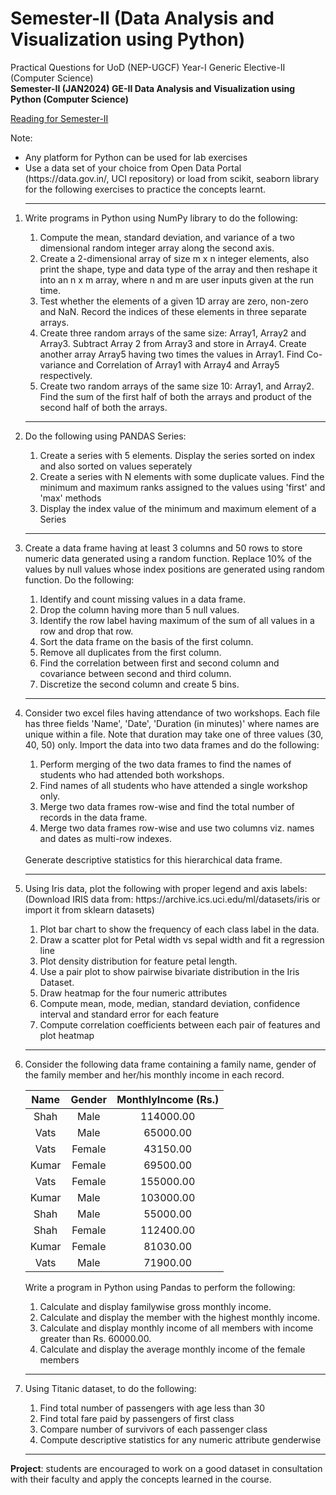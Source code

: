 # Semester-II (Data Analysis and Visualization using Python)
Practical Questions for UoD (NEP-UGCF) Year-I Generic Elective-II (Computer Science)<br>
**Semester-II (JAN2024) GE-II Data Analysis and Visualization using Python (Computer Science)**

[Reading for Semester-II](https://drive.google.com/file/d/1eOUavD7dz0vtvA-DwaEDJZ3x83rIWFpq/view?usp=sharing)

Note:

<ul>
  <li>Any platform for Python can be used for lab exercises</li>
  <li>Use a data set of your choice from Open Data Portal (https://data.gov.in/, UCI repository) or load from scikit, seaborn library for the following exercises to practice the concepts learnt.</li>
</ul>
<ol>
  <hr>
  <li>
    Write programs in Python using NumPy library to do the following:
  </li>
  <ol>
    <li>Compute the mean, standard deviation, and variance of a two dimensional random integer array along the second axis.</li>
    <li>Create a 2-dimensional array of size m x n integer elements, also print the shape, type and data type of the array and then reshape it into an n x m array, where n and m are user inputs given at the run time.</li>
    <li>Test whether the elements of a given 1D array are zero, non-zero and NaN. Record the indices of these elements in three separate arrays.</li>
    <li>Create three random arrays of the same size: Array1, Array2 and Array3. Subtract Array 2 from Array3 and store in Array4. Create another array Array5 having two times the  values in Array1. Find Co-variance and Correlation of Array1 with Array4 and Array5 respectively.</li>
    <li>Create two random arrays of the same size 10: Array1, and Array2. Find the sum of the first half of both the arrays and product of the second half of both the arrays.</li>
  </ol>
  <hr>
  <li>Do the following using PANDAS Series:</li>
  <ol>
    <li>Create a series with 5 elements. Display the series sorted on index and also sorted on values seperately</li>
    <li>Create a series with N elements with some duplicate values. Find the minimum and maximum ranks assigned to the values using 'first' and 'max' methods</li>
    <li>Display the index value of the minimum and maximum element of a Series</li>
  </ol>
  <hr>
  <li>Create a data frame having at least 3 columns and 50 rows to store numeric data generated using a random function. Replace 10% of the values by null values whose index positions are generated using random function. Do the following:</li>
  <ol>
    <li>Identify and count missing values in a data frame.</li>
    <li>Drop the column having more than 5 null values.</li>
    <li>Identify the row label having maximum of the sum of all values in a row and drop that row.</li>
    <li>Sort the data frame on the basis of the first column.</li>
    <li>Remove all duplicates from the first column.</li>
    <li>Find the correlation between first and second column and covariance between second and third column.</li>
    <li>Discretize the second column and create 5 bins.</li>
  </ol>
  <hr>
<li>
  Consider two excel files having attendance of two workshops. Each file has three fields 'Name', 'Date', 'Duration
(in minutes)' where names are unique within a file. Note that duration may take one of three values (30, 40, 50)
only. Import the data into two data frames and do the following:</li>
  <ol>
   <li>Perform merging of the two data frames to find the names of students who had attended both workshops.</li> 
    <li>Find names of all students who have attended a single workshop only.</li>
    <li>Merge two data frames row-wise and find the total number of records in the data frame.</li>
    <li>Merge two data frames row-wise and use two columns viz. names and dates as multi-row indexes. </li>
  </ol>
  <br>
Generate descriptive statistics for this hierarchical data frame.<hr>
  
  <li>
    Using Iris data, plot the following with proper legend and axis labels: (Download IRIS data from: https://archive.ics.uci.edu/ml/datasets/iris or import it from sklearn datasets)</li>
    <ol>
      <li>Plot bar chart to show the frequency of each class label in the data.</li>
      <li>Draw a scatter plot for Petal width vs sepal width and fit a regression line</li>
      <li>Plot density distribution for feature petal length.</li>
      <li>Use a pair plot to show pairwise bivariate distribution in the Iris Dataset.</li>
      <li>Draw heatmap for the four numeric attributes</li>
      <li>Compute mean, mode, median, standard deviation, confidence interval and standard error for each feature</li>
      <li>Compute correlation coefficients between each pair of features and plot heatmap</li>
    </ol>
    
  <hr>
  <li>
    Consider the following data frame containing a family name, gender of the family member and her/his monthly
income in each record.</li>

| Name  | Gender | MonthlyIncome (Rs.) |
| :---: | :----: | :-----------------: |
| Shah  |  Male  |      114000.00      |
| Vats  |  Male  |      65000.00       |
| Vats  | Female |      43150.00       |
| Kumar | Female |      69500.00       |
| Vats  | Female |      155000.00      |
| Kumar |  Male  |      103000.00      |
| Shah  |  Male  |      55000.00       |
| Shah  | Female |      112400.00      |
| Kumar | Female |      81030.00       |
| Vats  |  Male  |      71900.00       |

Write a program in Python using Pandas to perform the following:

<ol>
  <li>Calculate and display familywise gross monthly income.</li>
  <li>Calculate and display the member with the highest monthly income.</li>
  <li>Calculate and display monthly income of all members with income greater than Rs. 60000.00.</li>
  <li>Calculate and display the average monthly income of the female members</li>
</ol>
<hr>
<li>
  Using Titanic dataset, to do the following:</li>
  <ol>
    <li>Find total number of passengers with age less than 30</li>
    <li>Find total fare paid by passengers of first class</li>
    <li>Compare number of survivors of each passenger class</li>
    <li>Compute descriptive statistics for any numeric attribute genderwise</li>
  </ol>
  <hr>
</ol>

**Project**: students are encouraged to work on a good dataset in consultation with their faculty and apply the concepts learned in the course.
